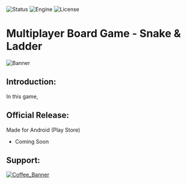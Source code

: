 ![Status](https://badgen.net/badge/Status/Release/orange?icon=github)
![Engine](https://badgen.net/badge/Engine/Unity/blue)
![License](https://badgen.net/badge/license/MIT/green)

# **Multiplayer Board Game - Snake & Ladder**
![Banner](https://private-user-images.githubusercontent.com/101796812/309826049-8e9e9bdc-cbb3-4882-81a6-53d7e2910fb4.png?jwt=eyJhbGciOiJIUzI1NiIsInR5cCI6IkpXVCJ9.eyJpc3MiOiJnaXRodWIuY29tIiwiYXVkIjoicmF3LmdpdGh1YnVzZXJjb250ZW50LmNvbSIsImtleSI6ImtleTUiLCJleHAiOjE3MDk1Njk3NjYsIm5iZiI6MTcwOTU2OTQ2NiwicGF0aCI6Ii8xMDE3OTY4MTIvMzA5ODI2MDQ5LThlOWU5YmRjLWNiYjMtNDg4Mi04MWE2LTUzZDdlMjkxMGZiNC5wbmc_WC1BbXotQWxnb3JpdGhtPUFXUzQtSE1BQy1TSEEyNTYmWC1BbXotQ3JlZGVudGlhbD1BS0lBVkNPRFlMU0E1M1BRSzRaQSUyRjIwMjQwMzA0JTJGdXMtZWFzdC0xJTJGczMlMkZhd3M0X3JlcXVlc3QmWC1BbXotRGF0ZT0yMDI0MDMwNFQxNjI0MjZaJlgtQW16LUV4cGlyZXM9MzAwJlgtQW16LVNpZ25hdHVyZT1kZTc5Y2FiOWZmNWEzNDJiNzg2ZmE2MDcyYjdhNTlkN2MzN2FhYmVmZGQ1M2ViYjA0NjE3ZGRhY2U2ZTM0YTdiJlgtQW16LVNpZ25lZEhlYWRlcnM9aG9zdCZhY3Rvcl9pZD0wJmtleV9pZD0wJnJlcG9faWQ9MCJ9.epAVoVm47aEhh0amP1bTWqVSjzpD-loPu11LJ4jj7YA)

## **Introduction:**
In this game, 

## **Official Release:**
Made for Android (Play Store)
- Coming Soon

## **Support:**
[![Coffee_Banner](https://user-images.githubusercontent.com/101796812/258850302-9fe07b99-f397-452f-b8af-866b34b4160f.png)](https://www.buymeacoffee.com/parven)
